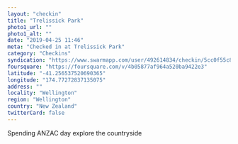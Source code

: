 ```yaml
---
layout: "checkin"
title: "Trelissick Park"
photo1_url: ""
photo1_alt: ""
date: "2019-04-25 11:46"
meta: "Checked in at Trelissick Park"
category: "Checkins"
syndication: "https://www.swarmapp.com/user/492614834/checkin/5cc0f55c81a0ea002c4038e4"
foursquare: "https://foursquare.com/v/4b05877af964a520ba9422e3"
latitude: "-41.256537520690365"
longitude: "174.77272837135075"
address: ""
locality: "Wellington"
region: "Wellington"
country: "New Zealand"
twitterCard: false
---
```

Spending ANZAC day explore the countryside
